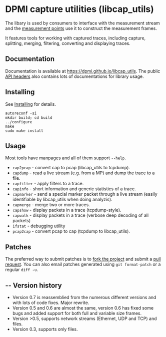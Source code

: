 DPMI capture utilities (libcap_utils)
=====================================

The libary is used by consumers to interface with the measurement stream and the [measurement points](https://github.com/DPMI/mp) use it to construct the measurement frames.

It features tools for working with captured traces, including capture, splitting, merging, filtering, converting and displaying traces.

Documentation
-------------

Documentation is available at https://dpmi.github.io/libcap_utils. The public [API headers](caputils) also contains lots of documentations for library usage.

Installing
----------

See [Installing](https://dpmi.github.io/libcap_utils/#/0.7/install) for details.

    autoreconf -si
    mkdir build; cd build
    ../configure 
    make
    sudo make install

Usage
-----

Most tools have manpages and all of them support `--help`.

* `cap2pcap` - convert cap to pcap (libcap_utils to tcpdump).
* `capdump` - read a live stream (e.g. from a MP) and dump the trace to a file.
* `capfilter` - apply filters to a trace.
* `capinfo` - short information and generic statistics of a trace.
* `capmarker` - send a special marker packet through a live stream (easily identifiable by libcap_utils when doing analyzis).
* `capmerge` - merge two or more traces.
* `capshow` - display packets in a trace (tcpdump-style).
* `capwalk` - display packets in a trace (verbose deep decoding of all packets)
* `ifstat` - debugging utility
* `pcap2cap` - convert pcap to cap (tcpdump to libcap_utils).

Patches
-------

The preferred way to submit patches is to [fork the project](https://help.github.com/articles/working-with-forks/) and submit a [pull request](https://help.github.com/articles/using-pull-requests/). You can also email patches generated using `git format-patch` or a regular `diff -u`.

--
Version history
---------------

* Version 0.7 is reassemblied from the numerous different versions and with lots of code fixes. Major rewrite.
* Version 0.5 and 0.6 are almost the same, version 0.6 has fixed some bugs and added support for both full and variable size frames.
* Version >0.5, supports network streams (Ethernet, UDP and TCP) and files.
* Version 0.3, supports only files.
